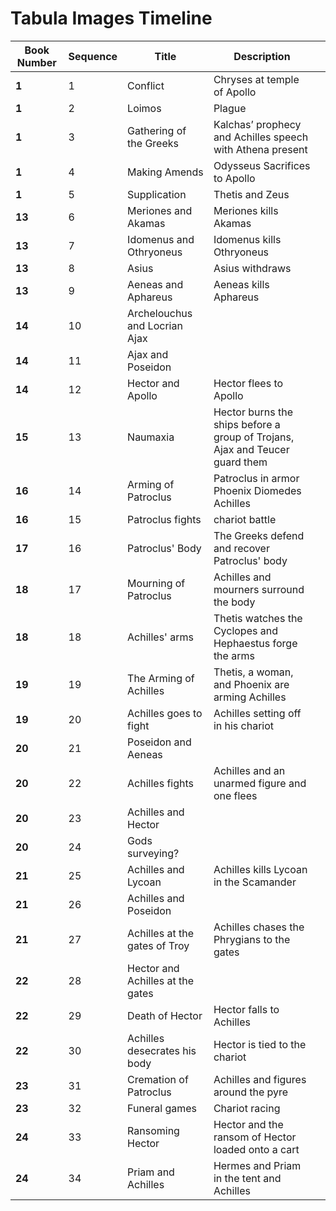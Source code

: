 # Tabula Images Timeline




| Book Number  | Sequence  |  Title | Description  |   |
|---|---|---|---|---|
| **1**  | 1  | Conflict  | Chryses at temple of Apollo  |   |
| **1**  | 2  | Loimos  | Plague  |   |
| **1**  | 3  | Gathering of the Greeks  | Kalchas’ prophecy and Achilles speech with Athena present  |   |
| **1**  | 4 | Making Amends  | Odysseus Sacrifices to Apollo  |   |
| **1**  | 5 | Supplication  | Thetis and Zeus  |   |
| **13**  | 6 | Meriones and Akamas  |  Meriones kills Akamas |   |
| **13**  | 7 | Idomenus and Othryoneus  |  Idomenus kills Othryoneus |   |
| **13**  | 8 | Asius  |  Asius withdraws |   |
| **13**  | 9 |  Aeneas and Aphareus | Aeneas kills Aphareus  |   |
| **14**  | 10 |  Archelouchus and Locrian Ajax |   |   |
| **14**  | 11 | Ajax and Poseidon  |   |   |
| **14**  | 12 | Hector and Apollo  | Hector flees to Apollo  |   |
| **15**  | 13 | Naumaxia  | Hector burns the ships before a group of Trojans, Ajax and Teucer guard them  |   |
| **16**  | 14 | Arming of Patroclus  | Patroclus in armor Phoenix Diomedes Achilles  |   |
| **16**  | 15 | Patroclus fights  | chariot battle  |   |
| **17**  | 16 | Patroclus' Body| The Greeks defend and recover Patroclus' body |   |
| **18**  | 17 | Mourning of Patroclus  | Achilles and mourners surround the body |   |
| **18**  | 18 | Achilles' arms  | Thetis watches the Cyclopes and Hephaestus forge the arms  |   |
| **19**  | 19 | The Arming of Achilles  | Thetis, a woman, and Phoenix are arming Achilles  |   |
| **19**  | 20 | Achilles goes to fight  | Achilles setting off in his chariot  |   |
| **20**  | 21 | Poseidon and Aeneas  |   |   |
| **20**  | 22 | Achilles fights  | Achilles and an unarmed figure and one flees  |   |
| **20**  | 23 | Achilles and Hector  |   |   |
| **20**  | 24 |  Gods surveying? |   |   |
| **21**  | 25 | Achilles and Lycoan  | Achilles kills Lycoan in the Scamander  |   |
| **21**  | 26 | Achilles and Poseidon  |   |   |
| **21**  | 27 | Achilles at the gates of Troy  |  Achilles chases the Phrygians to the gates |   |
| **22**  | 28 | Hector and Achilles at the gates  |   |   |
| **22**  | 29 | Death of Hector | Hector falls to Achilles  |   |
| **22**  | 30 | Achilles desecrates his body  |  Hector is tied to the chariot |   |
| **23**  | 31 | Cremation of Patroclus  | Achilles and figures around the pyre   |   |
| **23**  | 32 | Funeral games  | Chariot racing  |   |
| **24**  | 33 | Ransoming Hector  |  Hector and the ransom of Hector loaded onto a cart |   |
| **24**  | 34 | Priam and Achilles  |  Hermes and Priam in the tent and Achilles |   |
